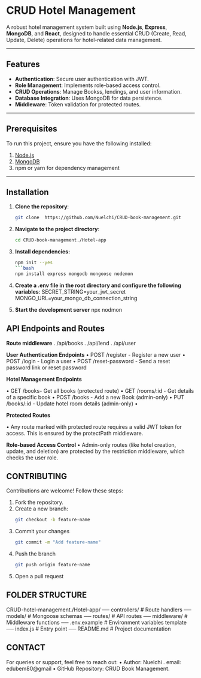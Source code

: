 # CRUD Hotel Management

A robust hotel management system built using **Node.js**, **Express**, **MongoDB**, and **React**, designed to handle essential CRUD (Create, Read, Update, Delete) operations for hotel-related data management.

---

## Features

- **Authentication**: Secure user authentication with JWT.
- **Role Management**: Implements role-based access control.
- **CRUD Operations**: Manage Bookss, lendings, and user information.
- **Database Integration**: Uses MongoDB for data persistence.
- **Middleware**: Token validation for protected routes.

---

## Prerequisites

To run this project, ensure you have the following installed:

1. [Node.js](https://nodejs.org/)
2. [MongoDB](https://www.mongodb.com/)
3. npm or yarn for dependency management

---

## Installation

1. **Clone the repository**:
   ```bash
   git clone  https://github.com/Nuelchi/CRUD-book-management.git

2.	**Navigate to the project directory**:
    ```bash
    cd CRUD-book-management./Hotel-app

3. **Install dependencies:**    
    ```bash
    npm init --yes
    ```bash
    npm install express mongodb mongoose nodemon 

4. **Create a .env file in the root directory and configure the following variables**:
    SECRET_STRING=your_jwt_secret
    MONGO_URL=your_mongo_db_connection_string

5. **Start the development server**
    npx nodmon




## API Endpoints and Routes

**Route middleware**
. /api/books
. /api/lend
. /api/user

**User Authentication Endpoints**
•	POST /register - Register a new user
•	POST /login - Login a user
•	POST /reset-password - Send a reset password link or reset password


**Hotel Management Endpoints**

•	GET /books- Get all books (protected route)
•	GET /rooms/:id - Get details of a specific book
•	POST /books - Add a new Book (admin-only)
•	PUT /books/:id - Update hotel room details (admin-only)
•	

**Protected Routes**

•	Any route marked with protected route requires a valid JWT token for access. This is ensured by the protectPath middleware.


**Role-based Access Control**
•	Admin-only routes (like hotel creation, update, and deletion) are protected by the restriction middleware, which checks the user role.


## CONTRIBUTING
Contributions are welcome! Follow these steps:
1.	Fork the repository.
2.	Create a new branch:
    ```bash
    git checkout -b feature-name
3. Commit your changes
    ```bash
    git commit -m "Add feature-name"
4. Push the branch 
    ```bash
    git push origin feature-name
5. Open a pull request


## FOLDER STRUCTURE
CRUD-hotel-management./Hotel-app/
── controllers/         # Route handlers
── models/              # Mongoose schemas
── routes/              # API routes
── middleware/          # Middleware functions
── .env.example         # Environment variables template
── index.js            # Entry point
── README.md            # Project documentation


## CONTACT
For queries or support, feel free to reach out:
	•	Author: Nuelchi
    .   email: edubem80@gmail
	•	GitHub Repository: CRUD Book Management.